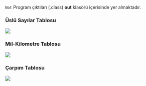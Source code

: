 ```Not``` Program çıktıları (.class) **out** klasörü içerisinde yer almaktadır.

### Üslü Sayılar Tablosu
![](media/UsluSayilar.png)

### Mil-Kilometre Tablosu
![](media/MilKilometreTablosu.png)

### Çarpım Tablosu

![](media/CarpimTablosu.png)
